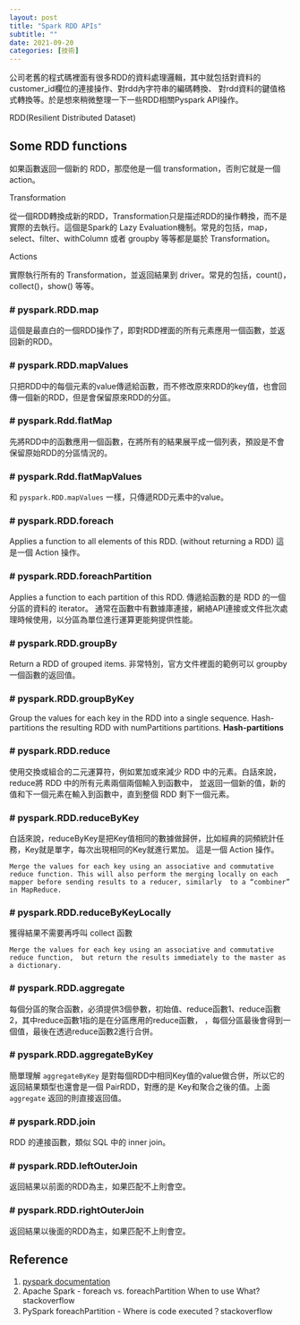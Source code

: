 ```yaml
---
layout: post
title: "Spark RDD APIs"
subtitle: ""
date: 2021-09-20
categories: [技術]
---
```


公司老舊的程式碼裡面有很多RDD的資料處理邏輯，其中就包括對資料的customer_id欄位的連接操作、對rdd內字符串的編碼轉換、
對rdd資料的鍵值格式轉換等。於是想來稍微整理一下一些RDD相關Pyspark API操作。

RDD(Resilient Distributed Dataset)

## Some RDD functions

如果函數返回一個新的 RDD，那麼他是一個 transformation，否則它就是一個 action。

Transformation

從一個RDD轉換成新的RDD，Transformation只是描述RDD的操作轉換，而不是實際的去執行。這個是Spark的
Lazy Evaluation機制。常見的包括，map，select、filter、withColumn 或者 groupby 等等都是屬於 Transformation。

Actions

實際執行所有的 Transformation，並返回結果到 driver。常見的包括，count()，collect()，show() 等等。


### # pyspark.RDD.map

這個是最直白的一個RDD操作了，即對RDD裡面的所有元素應用一個函數，並返回新的RDD。

### # pyspark.RDD.mapValues

只把RDD中的每個元素的value傳遞給函數，而不修改原來RDD的key值，也會回傳一個新的RDD，但是會保留原來RDD的分區。

### # pyspark.Rdd.flatMap

先將RDD中的函數應用一個函數，在將所有的結果展平成一個列表，預設是不會保留原始RDD的分區情況的。

### # pyspark.Rdd.flatMapValues

和 `pyspark.RDD.mapValues` 一樣，只傳遞RDD元素中的value。

### # pyspark.RDD.foreach

Applies a function to all elements of this RDD. (without returning a RDD) 這是一個 Action 操作。

### # pyspark.RDD.foreachPartition

Applies a function to each partition of this RDD. 傳遞給函數的是 RDD 的一個分區的資料的 iterator。
通常在函數中有數據庫連接，網絡API連接或文件批次處理時候使用，以分區為單位進行運算更能夠提供性能。

### # pyspark.RDD.groupBy

Return a RDD of grouped items. 非常特別，官方文件裡面的範例可以 groupby 一個函數的返回值。

### # pyspark.RDD.groupByKey

Group the values for each key in the RDD into a single sequence. Hash-partitions the resulting RDD 
with numPartitions partitions. **Hash-partitions** 

### # pyspark.RDD.reduce

使用交換或組合的二元運算符，例如累加或來減少 RDD 中的元素。白話來說，reduce將 RDD 中的所有元素兩個兩個輸入到函數中，
並返回一個新的值，新的值和下一個元素在輸入到函數中，直到整個 RDD 剩下一個元素。

### # pyspark.RDD.reduceByKey

白話來說，reduceByKey是把Key值相同的數據做歸併，比如經典的詞頻統計任務，Key就是單字，每次出現相同的Key就進行累加。
這是一個 Action 操作。

`Merge the values for each key using an associative and commutative reduce function.
This will also perform the merging locally on each mapper before sending results to a reducer, similarly 
to a “combiner” in MapReduce.`

### # pyspark.RDD.reduceByKeyLocally

獲得結果不需要再呼叫 collect 函數

`Merge the values for each key using an associative and commutative reduce function, 
but return the results immediately to the master as a dictionary.`

### # pyspark.RDD.aggregate

每個分區的聚合函數，必須提供3個參數，初始值、reduce函數1、reduce函數2，其中reduce函數1指的是在分區應用的reduce函數，
，每個分區最後會得到一個值，最後在透過reduce函數2進行合併。

### # pyspark.RDD.aggregateByKey

簡單理解 `aggregateByKey` 是對每個RDD中相同Key值的value做合併，所以它的返回結果類型也還會是一個 PairRDD，對應的是
Key和聚合之後的值。上面 `aggregate` 返回的則直接返回值。

### # pyspark.RDD.join

RDD 的連接函數，類似 SQL 中的 inner join。

### # pyspark.RDD.leftOuterJoin

返回結果以前面的RDD為主，如果匹配不上則會空。

### # pyspark.RDD.rightOuterJoin

返回結果以後面的RDD為主，如果匹配不上則會空。


## Reference

1. [pyspark documentation](https://spark.apache.org/docs/latest/api/python/reference/pyspark.html)
2. Apache Spark - foreach vs. foreachPartition When to use What? stackoverflow 
3. PySpark foreachPartition - Where is code executed？stackoverflow
